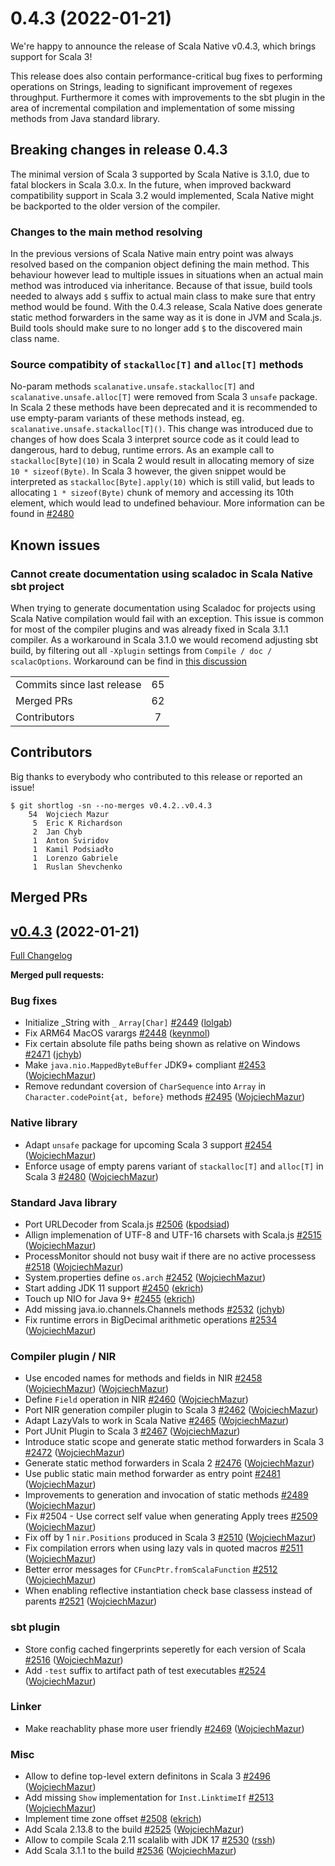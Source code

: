 
# 0.4.3 (2022-01-21)

We're happy to announce the release of Scala Native v0.4.3, which brings support for Scala 3!

This release does also contain performance-critical bug fixes to performing operations on Strings, 
leading to significant improvement of regexes throughput. Furthermore it comes with improvements
to the sbt plugin in the area of incremental compilation and implementation of some missing methods 
from Java standard library.

## Breaking changes in release 0.4.3
The minimal version of Scala 3 supported by Scala Native is 3.1.0, due to fatal blockers in Scala 3.0.x. 
In the future, when improved backward compatibility support in Scala 3.2 would implemented, Scala Native 
might be backported to the older version of the compiler.

### Changes to the main method resolving
In the previous versions of Scala Native main entry point was always resolved based on the companion object defining the main method. 
This behaviour however lead to multiple issues in situations when an actual main method was introduced via inheritance. Because of that issue,
build tools needed to always add `$` suffix to actual main class to make sure that entry method would be found. 
With the 0.4.3 release, Scala Native does generate static method forwarders in the same way as it is done in JVM and Scala.js.
Build tools should make sure to no longer add `$` to the discovered main class name.

### Source compatibity of `stackalloc[T]` and `alloc[T]` methods
No-param methods `scalanative.unsafe.stackalloc[T]` and `scalanative.unsafe.alloc[T]` were removed from Scala 3 `unsafe` package. 
In Scala 2 these methods have been deprecated and it is recommended to use empty-param variants of these methods instead, eg. `scalanative.unsafe.stackalloc[T]()`.
This change was introduced due to changes of how does Scala 3 interpret source code as it could lead to dangerous, hard to debug, runtime errors. 
As an example call to `stackalloc[Byte](10)` in Scala 2 would result in allocating memory of size `10 * sizeof(Byte)`. In Scala 3 however,
the given snippet would be interpreted as `stackalloc[Byte].apply(10)` which is still valid, but leads to allocating `1 * sizeof(Byte)` chunk of memory and 
accessing its 10th element, which would lead to undefined behaviour. 
More information can be found in [#2480](https://github.com/scala-native/scala-native/pull/2480)

## Known issues
### Cannot create documentation using scaladoc in Scala Native sbt project
When trying to generate documentation using Scaladoc for projects using Scala Native compilation would fail with an exception. 
This issue is common for most of the compiler plugins and was already fixed in Scala 3.1.1 compiler. As a workaround in Scala 3.1.0 we would recomend adjusting sbt build, by filtering out all `-Xplugin` settings from `Compile / doc / scalacOptions`. Workaround can be find in [this discussion](https://github.com/scala-native/scala-native/issues/2503#issuecomment-1005290906)

<table>
<tbody>
  <tr>
    <td>Commits since last release</td>
    <td align="center">65</td>
  </tr>
  <tr>
    <td>Merged PRs</td>
    <td align="center">62</td>
  </tr>
    <tr>
    <td>Contributors</td>
    <td align="center">7</td>
  </tr>
</tbody>
</table>

## Contributors

Big thanks to everybody who contributed to this release or reported an issue!

```
$ git shortlog -sn --no-merges v0.4.2..v0.4.3
    54	Wojciech Mazur
     5	Eric K Richardson
     2	Jan Chyb
     1	Anton Sviridov
     1	Kamil Podsiadło
     1	Lorenzo Gabriele
     1	Ruslan Shevchenko
```

## Merged PRs

## [v0.4.3](https://github.com/scala-native/scala-native/tree/v0.4.3) (2022-01-21)

[Full Changelog](https://github.com/scala-native/scala-native/compare/v0.4.2...v0.4.3)

**Merged pull requests:**

### Bug fixes
- Initialize _String with `_` `Array[Char]`
  [\#2449](https://github.com/scala-native/scala-native/pull/2449)
  ([lolgab](https://github.com/lolgab))
- Fix ARM64 MacOS varargs
  [\#2448](https://github.com/scala-native/scala-native/pull/2448)
  ([keynmol](https://github.com/keynmol))
- Fix certain absolute file paths being shown as relative on Windows
  [\#2471](https://github.com/scala-native/scala-native/pull/2471)
  ([jchyb](https://github.com/jchyb))
- Make `java.nio.MappedByteBuffer` JDK9+ compliant
  [\#2453](https://github.com/scala-native/scala-native/pull/2453)
  ([WojciechMazur](https://github.com/WojciechMazur))
- Remove redundant coversion of `CharSequence` into `Array` in `Character.codePoint{at, before}` methods
  [\#2495](https://github.com/scala-native/scala-native/pull/2495)
  ([WojciechMazur](https://github.com/WojciechMazur))

### Native library
- Adapt `unsafe` package for upcoming Scala 3 support
  [\#2454](https://github.com/scala-native/scala-native/pull/2454)
  ([WojciechMazur](https://github.com/WojciechMazur))
- Enforce usage of empty parens variant of `stackalloc[T]` and `alloc[T]` in Scala 3
  [\#2480](https://github.com/scala-native/scala-native/pull/2480)
  ([WojciechMazur](https://github.com/WojciechMazur))

### Standard Java library
- Port URLDecoder from Scala.js
  [\#2506](https://github.com/scala-native/scala-native/pull/2506)
  ([kpodsiad](https://github.com/kpodsiad))
- Allign implemenation of UTF-8 and UTF-16 charsets with Scala.js
  [\#2515](https://github.com/scala-native/scala-native/pull/2515)
  ([WojciechMazur](https://github.com/WojciechMazur))
- ProcessMonitor should not busy wait if there are no active processess
  [\#2518](https://github.com/scala-native/scala-native/pull/2518)
  ([WojciechMazur](https://github.com/WojciechMazur))
- System.properties define `os.arch`
  [\#2452](https://github.com/scala-native/scala-native/pull/2452)
  ([WojciechMazur](https://github.com/WojciechMazur))
- Start adding JDK 11 support
  [\#2450](https://github.com/scala-native/scala-native/pull/2450)
  ([ekrich](https://github.com/ekrich))
- Touch up NIO for Java 9+
  [\#2455](https://github.com/scala-native/scala-native/pull/2455)
  ([ekrich](https://github.com/ekrich))
- Add missing java.io.channels.Channels methods
  [\#2532](https://github.com/scala-native/scala-native/pull/2532)
  ([jchyb](https://github.com/jchyb))
- Fix runtime errors in BigDecimal arithmetic operations
  [\#2534](https://github.com/scala-native/scala-native/pull/2534)
  ([WojciechMazur](https://github.com/WojciechMazur))

### Compiler plugin / NIR
- Use encoded names for methods and fields in NIR
  [\#2458](https://github.com/scala-native/scala-native/pull/2458)
  ([WojciechMazur](https://github.com/WojciechMazur))
  ([WojciechMazur](https://github.com/WojciechMazur))
- Define `Field` operation in NIR
  [\#2460](https://github.com/scala-native/scala-native/pull/2460)
  ([WojciechMazur](https://github.com/WojciechMazur))
- Port NIR generation compiler plugin to Scala 3
  [\#2462](https://github.com/scala-native/scala-native/pull/2462)
  ([WojciechMazur](https://github.com/WojciechMazur))
- Adapt LazyVals to work in Scala Native
  [\#2465](https://github.com/scala-native/scala-native/pull/2465)
  ([WojciechMazur](https://github.com/WojciechMazur))
- Port JUnit Plugin to Scala 3
  [\#2467](https://github.com/scala-native/scala-native/pull/2467)
  ([WojciechMazur](https://github.com/WojciechMazur))
- Introduce static scope and generate static method forwarders in Scala 3
  [\#2472](https://github.com/scala-native/scala-native/pull/2472)
  ([WojciechMazur](https://github.com/WojciechMazur))
- Generate static method forwarders in Scala 2
  [\#2476](https://github.com/scala-native/scala-native/pull/2476)
  ([WojciechMazur](https://github.com/WojciechMazur))
- Use public static main method forwarder as entry point
  [\#2481](https://github.com/scala-native/scala-native/pull/2481)
  ([WojciechMazur](https://github.com/WojciechMazur))
- Improvements to generation and invocation of static methods
  [\#2489](https://github.com/scala-native/scala-native/pull/2489)
  ([WojciechMazur](https://github.com/WojciechMazur))
- Fix #2504 - Use correct self value when generating Apply trees
  [\#2509](https://github.com/scala-native/scala-native/pull/2509)
  ([WojciechMazur](https://github.com/WojciechMazur))
- Fix off by 1 `nir.Positions` produced in Scala 3
  [\#2510](https://github.com/scala-native/scala-native/pull/2510)
  ([WojciechMazur](https://github.com/WojciechMazur))
- Fix compilation errors when using lazy vals in quoted macros
  [\#2511](https://github.com/scala-native/scala-native/pull/2511)
  ([WojciechMazur](https://github.com/WojciechMazur))
- Better error messages for `CFuncPtr.fromScalaFunction`
  [\#2512](https://github.com/scala-native/scala-native/pull/2512)
  ([WojciechMazur](https://github.com/WojciechMazur))
- When enabling reflective instantiation check base classess instead of parents
  [\#2521](https://github.com/scala-native/scala-native/pull/2521)
  ([WojciechMazur](https://github.com/WojciechMazur))

### sbt plugin
- Store config cached fingerprints seperetly for each version of Scala
  [\#2516](https://github.com/scala-native/scala-native/pull/2516)
  ([WojciechMazur](https://github.com/WojciechMazur))
- Add `-test` suffix to artifact path of test executables
  [\#2524](https://github.com/scala-native/scala-native/pull/2524)
  ([WojciechMazur](https://github.com/WojciechMazur))

### Linker
- Make reachablity phase more user friendly
  [\#2469](https://github.com/scala-native/scala-native/pull/2469)
  ([WojciechMazur](https://github.com/WojciechMazur))

### Misc
- Allow to define top-level extern definitons in Scala 3
  [\#2496](https://github.com/scala-native/scala-native/pull/2496)
  ([WojciechMazur](https://github.com/WojciechMazur))
- Add missing `Show` implementation for `Inst.LinktimeIf`
  [\#2513](https://github.com/scala-native/scala-native/pull/2513)
  ([WojciechMazur](https://github.com/WojciechMazur))
- Implement time zone offset
  [\#2508](https://github.com/scala-native/scala-native/pull/2508)
  ([ekrich](https://github.com/ekrich))
- Add Scala 2.13.8 to the build
  [\#2525](https://github.com/scala-native/scala-native/pull/2525)
  ([WojciechMazur](https://github.com/WojciechMazur))
- Allow to compile Scala 2.11 scalalib with JDK 17
  [\#2530](https://github.com/scala-native/scala-native/pull/2530)
  ([rssh](https://github.com/rssh))
- Add Scala 3.1.1 to the build
  [\#2536](https://github.com/scala-native/scala-native/pull/2536)
  ([WojciechMazur](https://github.com/WojciechMazur))
